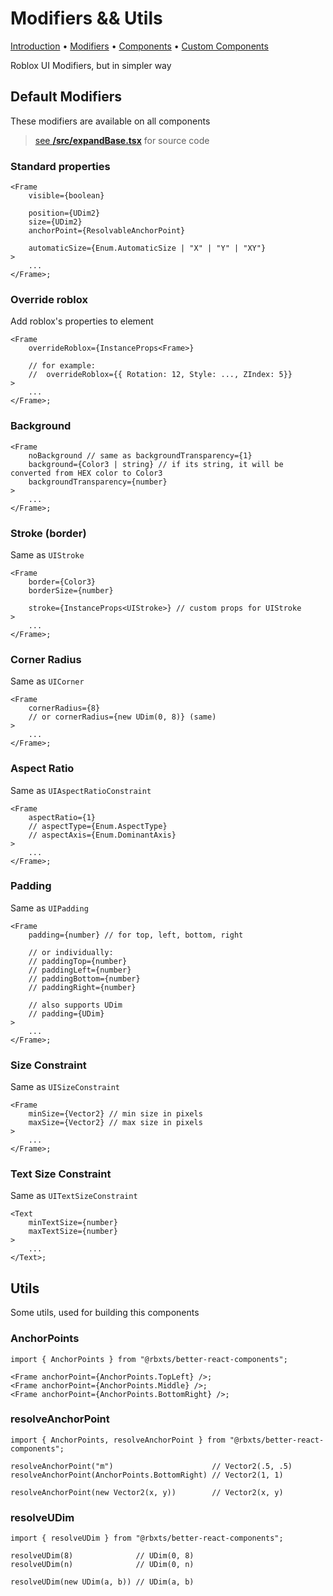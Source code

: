 # Modifiers && Utils

[Introduction](1_Introduction.md) • <u>Modifiers</u> • [Components](3_Components.md) • [Custom Components](4_Custom_Components.md)

Roblox UI Modifiers, but in simpler way

## Default Modifiers

These modifiers are available on all components
> [see **/src/expandBase.tsx**](../src/expandBase.tsx) for source code

### Standard properties

```tsx
<Frame
	visible={boolean}

	position={UDim2}
	size={UDim2}
    anchorPoint={ResolvableAnchorPoint}

	automaticSize={Enum.AutomaticSize | "X" | "Y" | "XY"}
>
	...
</Frame>;
```

### Override roblox

Add roblox's properties to element

```tsx
<Frame
	overrideRoblox={InstanceProps<Frame>}

	// for example:
	//  overrideRoblox={{ Rotation: 12, Style: ..., ZIndex: 5}}
>
	...
</Frame>;
```

### Background

```tsx
<Frame
	noBackground // same as backgroundTransparency={1}
	background={Color3 | string} // if its string, it will be converted from HEX color to Color3
	backgroundTransparency={number}
>
	...
</Frame>;
```

### Stroke (border)

Same as `UIStroke`

```tsx
<Frame
	border={Color3}
	borderSize={number}

	stroke={InstanceProps<UIStroke>} // custom props for UIStroke
>
	...
</Frame>;
```

### Corner Radius

Same as `UICorner`

```tsx
<Frame
	cornerRadius={8}
	// or cornerRadius={new UDim(0, 8)} (same)
>
	...
</Frame>;
```

### Aspect Ratio

Same as `UIAspectRatioConstraint`

```tsx
<Frame
	aspectRatio={1}
	// aspectType={Enum.AspectType}
	// aspectAxis={Enum.DominantAxis}
>
	...
</Frame>;
```

### Padding

Same as `UIPadding`

```tsx
<Frame
	padding={number} // for top, left, bottom, right

	// or individually:
	// paddingTop={number}
	// paddingLeft={number}
	// paddingBottom={number}
	// paddingRight={number}

	// also supports UDim
	// padding={UDim}
>
	...
</Frame>;
```

### Size Constraint

Same as `UISizeConstraint`

```tsx
<Frame
	minSize={Vector2} // min size in pixels
	maxSize={Vector2} // max size in pixels
>
	...
</Frame>;
```

### Text Size Constraint

Same as `UITextSizeConstraint`

```tsx
<Text
	minTextSize={number} 
	maxTextSize={number}
>
	...
</Text>;
```

## Utils

Some utils, used for building this components

### AnchorPoints

```tsx
import { AnchorPoints } from "@rbxts/better-react-components";

<Frame anchorPoint={AnchorPoints.TopLeft} />;
<Frame anchorPoint={AnchorPoints.Middle} />;
<Frame anchorPoint={AnchorPoints.BottomRight} />;
```

### resolveAnchorPoint

```tsx
import { AnchorPoints, resolveAnchorPoint } from "@rbxts/better-react-components";

resolveAnchorPoint("m")                      // Vector2(.5, .5)
resolveAnchorPoint(AnchorPoints.BottomRight) // Vector2(1, 1)

resolveAnchorPoint(new Vector2(x, y))        // Vector2(x, y)
```

### resolveUDim

```tsx
import { resolveUDim } from "@rbxts/better-react-components";

resolveUDim(8)              // UDim(0, 8)
resolveUDim(n)              // UDim(0, n)

resolveUDim(new UDim(a, b)) // UDim(a, b)  

```